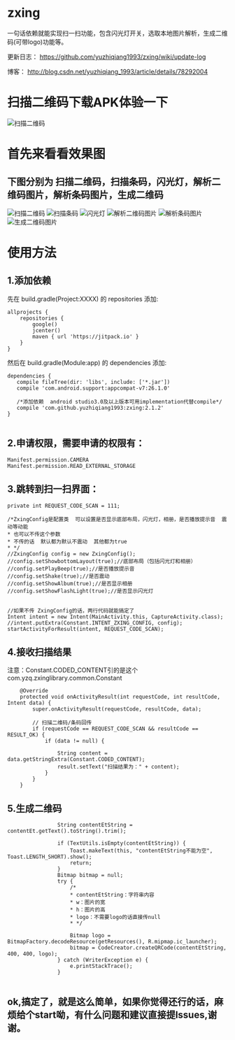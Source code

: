 # zxing
一句话依赖就能实现扫一扫功能，包含闪光灯开关，选取本地图片解析，生成二维码(可带logo)功能等。

更新日志：
https://github.com/yuzhiqiang1993/zxing/wiki/update-log

博客： http://blog.csdn.net/yuzhiqiang_1993/article/details/78292004


扫描二维码下载APK体验一下
========
![扫描二维码](https://github.com/yuzhiqiang1993/zxing/blob/master/img/downloadApk.png "扫描下载APK")


首先来看看效果图
========


下图分别为 扫描二维码，扫描条码，闪光灯，解析二维码图片，解析条码图片，生成二维码
------------------------
![扫描二维码](https://github.com/yuzhiqiang1993/zxing/blob/master/img/scanEwm.gif "扫描二维码")
![扫描条码](https://github.com/yuzhiqiang1993/zxing/blob/master/img/scanTm.gif "扫描条码")
![闪光灯](https://github.com/yuzhiqiang1993/zxing/blob/master/img/flashlight.gif "闪光灯")
![解析二维码图片](https://github.com/yuzhiqiang1993/zxing/blob/master/img/decodeEWM.gif "解析二维码图片")
![解析条码图片](https://github.com/yuzhiqiang1993/zxing/blob/master/img/decodeTM.gif "解析条码图片")
![生成二维码图片](https://github.com/yuzhiqiang1993/zxing/blob/master/img/createEwm.gif "生成二维码图片")

>
使用方法
========


1.添加依赖
--------------------
先在 build.gradle(Project:XXXX) 的 repositories 添加:

```
allprojects {
    repositories {
        google()
        jcenter()
        maven { url 'https://jitpack.io' }
    }
}
```

然后在 build.gradle(Module:app) 的 dependencies 添加:
 ```
 dependencies {
    compile fileTree(dir: 'libs', include: ['*.jar'])
    compile 'com.android.support:appcompat-v7:26.1.0'
    
    /*添加依赖  android studio3.0及以上版本可用implementation代替compile*/
    compile 'com.github.yuzhiqiang1993:zxing:2.1.2'
}

 
 ```
 
 2.申请权限，需要申请的权限有：
 --------------
   ```
   Manifest.permission.CAMERA
   Manifest.permission.READ_EXTERNAL_STORAGE
   ```
 
3.跳转到扫一扫界面：
--------------

```
private int REQUEST_CODE_SCAN = 111;

/*ZxingConfig是配置类  可以设置是否显示底部布局，闪光灯，相册，是否播放提示音  震动等动能
* 也可以不传这个参数
* 不传的话  默认都为默认不震动  其他都为true
* */
//ZxingConfig config = new ZxingConfig();
//config.setShowbottomLayout(true);//底部布局（包括闪光灯和相册）
//config.setPlayBeep(true);//是否播放提示音
//config.setShake(true);//是否震动
//config.setShowAlbum(true);//是否显示相册
//config.setShowFlashLight(true);//是否显示闪光灯


//如果不传 ZxingConfig的话，两行代码就能搞定了
Intent intent = new Intent(MainActivity.this, CaptureActivity.class);
//intent.putExtra(Constant.INTENT_ZXING_CONFIG, config);
startActivityForResult(intent, REQUEST_CODE_SCAN);

```

4.接收扫描结果
-------------------------------------------
注意：Constant.CODED_CONTENT引的是这个com.yzq.zxinglibrary.common.Constant

```
    @Override
    protected void onActivityResult(int requestCode, int resultCode, Intent data) {
        super.onActivityResult(requestCode, resultCode, data);

        // 扫描二维码/条码回传
        if (requestCode == REQUEST_CODE_SCAN && resultCode == RESULT_OK) {
            if (data != null) {

                String content = data.getStringExtra(Constant.CODED_CONTENT);
                result.setText("扫描结果为：" + content);
            }
        }
    }

```


5.生成二维码
-------------------------------
```
                String contentEtString = contentEt.getText().toString().trim();
                
                if (TextUtils.isEmpty(contentEtString)) {
                    Toast.makeText(this, "contentEtString不能为空", Toast.LENGTH_SHORT).show();
                    return;
                }
                Bitmap bitmap = null;
                try {
                    /*
                    * contentEtString：字符串内容
                    * w：图片的宽
                    * h：图片的高
                    * logo：不需要logo的话直接传null
                    * */

                    Bitmap logo = BitmapFactory.decodeResource(getResources(), R.mipmap.ic_launcher);
                    bitmap = CodeCreator.createQRCode(contentEtString, 400, 400, logo);
                } catch (WriterException e) {
                    e.printStackTrace();
                }
                

```
>

ok,搞定了，就是这么简单，如果你觉得还行的话，麻烦给个start呦，有什么问题和建议直接提Issues,谢谢。
--------------------------
